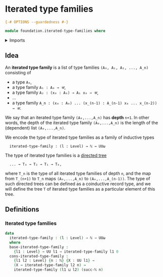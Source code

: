 # Iterated type families

```agda
{-# OPTIONS --guardedness #-}

module foundation.iterated-type-families where
```

<details><summary>Imports</summary>

```agda
open import elementary-number-theory.natural-numbers

open import foundation.identity-types
open import foundation.unit-type
open import foundation.universe-levels

open import lists.lists

open import trees.universal-tree
```

</details>

## Idea

An **iterated type family** is a list of type families `(A₀, A₁, A₂, ..., A_n)`
consisting of

- a type `A₀`,
- a type family `A₁ : A₀ → 𝒰`,
- a type family `A₂ : (x₀ : A₀) → A₁ x₀ → 𝒰`,
- ...
- a type family `A_n : (x₀ : A₀) ... (x_(n-1) : A_(n-1) x₀ ... x_(n-2)) → 𝒰`.

We say that an iterated type family `(A₀,...,A_n)` has **depth** `n+1`. In other
words, the depth of the iterated type family `(A₀,...,A_n)` is the length of the
(dependent) list `(A₀,...,A_n)`.

We encode the type of iterated type families as a family of inductive types

```text
  iterated-type-family : (l : Level) → ℕ → UUω
```

The type of iterated type families is a [directed tree](trees.directed-trees.md)

```text
  ... → T₃ → T₂ → T₁ → T₀,
```

where `T_n` is the type of all iterated type families of depth `n`, and the map
from `T_(n+1)` to `T_n` maps `(A₀,...,A_n)` to `(A₀,...,A_(n-1))`. The type of
such directed trees can be defined as a coinductive record type, and we will
define the tree `T` of iterated type families as a particular element of this
tree.

## Definitions

### Iterated type families

```agda
data
  iterated-type-family : (l : Level) → ℕ → UUω
  where
  base-iterated-type-family :
    {l1 : Level} → UU l1 → iterated-type-family l1 0
  cons-iterated-type-family :
    {l1 l2 : Level} {n : ℕ} {X : UU l1} →
    (X → iterated-type-family l2 n) →
    iterated-type-family (l1 ⊔ l2) (succ-ℕ n)
```
